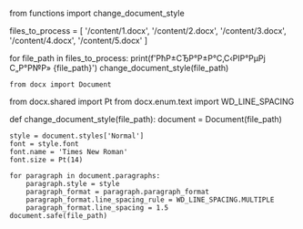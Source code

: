 from functions import change_document_style

files_to_process = [
'/content/1.docx',
'/content/2.docx',
'/content/3.docx',
'/content/4.docx',
'/content/5.docx'
]

for file_path in files_to_process:
    print(f'РћР±СЂР°Р±Р°С‚С‹РІР°РµРј С„Р°Р№Р» {file_path}')
    change_document_style(file_path) 

    from docx import Document
from docx.shared import Pt
from docx.enum.text import WD_LINE_SPACING

def change_document_style(file_path):
    document = Document(file_path)


    style = document.styles['Normal']
    font = style.font
    font.name = 'Times New Roman'
    font.size = Pt(14)

    for paragraph in document.paragraphs:
        paragraph.style = style
        paragraph_format = paragraph.paragraph_format
        paragraph_format.line_spacing_rule = WD_LINE_SPACING.MULTIPLE
        paragraph_format.line_spacing = 1.5
    document.safe(file_path)
